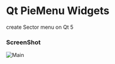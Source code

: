 Qt PieMenu Widgets
==================


create Sector menu on Qt 5

### ScreenShot
![Main](https://github.com/mola/QtPieMenu/raw/master/screenshot/screenshot_1.png)
